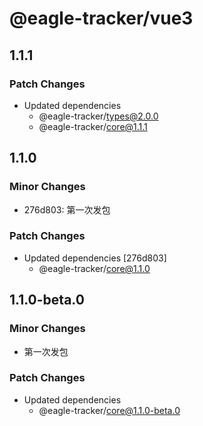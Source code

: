 # @eagle-tracker/vue3

## 1.1.1

### Patch Changes

- Updated dependencies
  - @eagle-tracker/types@2.0.0
  - @eagle-tracker/core@1.1.1

## 1.1.0

### Minor Changes

- 276d803: 第一次发包

### Patch Changes

- Updated dependencies [276d803]
  - @eagle-tracker/core@1.1.0

## 1.1.0-beta.0

### Minor Changes

- 第一次发包

### Patch Changes

- Updated dependencies
  - @eagle-tracker/core@1.1.0-beta.0
